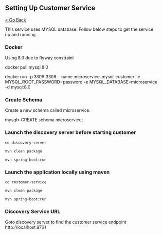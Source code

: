 ## Setting Up Customer Service
[< Go Back](../README.md)

This service uses MYSQL database. Follow below steps to get the service up and running.

### Docker
Using 8.0 due to flyway constraint

docker pull mysql:8.0

docker run -p 3306:3306 --name microservice-mysql-customer -e MYSQL_ROOT_PASSWORD=password -e MYSQL_DATABASE=microservice -d mysql:8.0

### Create Schema
Create a new schema called microservice.

mysql> CREATE schema microservice;

### Launch the discovery server before starting customer
<code>cd discovery-server</code>

<code>mvn clean package</code>

<code>mvn spring-boot:run</code>

### Launch the application locally using maven
<code>cd customer-service</code>

<code>mvn clean package</code>

<code>mvn spring-boot:run</code>

### Discovery Service URL
Goto discovery server to find the customer service endpoint
http://localhost:9761

